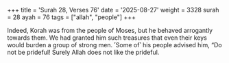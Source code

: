 +++
title = 'Surah 28, Verses 76'
date = '2025-08-27'
weight = 3328
surah = 28
ayah = 76
tags = ["allah", "people"]
+++

Indeed, Korah was from the people of Moses, but he behaved arrogantly towards them. We had granted him such treasures that even their keys would burden a group of strong men. ˹Some of˺ his people advised him, “Do not be prideful! Surely Allah does not like the prideful.